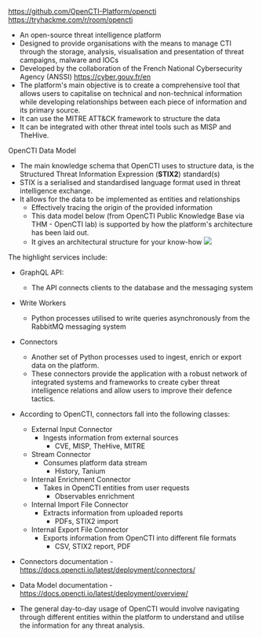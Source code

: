 https://github.com/OpenCTI-Platform/opencti
https://tryhackme.com/r/room/opencti

- An open-source threat intelligence platform
- Designed to provide organisations with the means to manage CTI through the storage, analysis, visualisation and presentation of threat campaigns, malware and IOCs
- Developed by the collaboration of the French National Cybersecurity Agency (ANSSI) https://cyber.gouv.fr/en
- The platform's main objective is to create a comprehensive tool that allows users to capitalise on technical and non-technical information while developing relationships between each piece of information and its primary source. 
- It can use the MITRE ATT&CK framework to structure the data
- It can be integrated with other threat intel tools such as MISP and TheHive. 

OpenCTI Data Model
- The main knowledge schema that OpenCTI uses to structure data, is the Structured Threat Information Expression (**STIX2**) standard(s)
- STIX is a serialised and standardised language format used in threat intelligence exchange. 
- It allows for the data to be implemented as entities and relationships
	- Effectively tracing the origin of the provided information
	- This data model below (from OpenCTI Public Knowledge Base via THM - OpenCTI lab) is supported by how the platform's architecture has been laid out. 
	- It gives an architectural structure for your know-how
![](https://tryhackme-images.s3.amazonaws.com/user-uploads/5fc2847e1bbebc03aa89fbf2/room-content/3bbe38f3ae0edf761c9e0541a71d43ff.png)

The highlight services include:
- GraphQL API:
	- The API connects clients to the database and the messaging system
- Write Workers
	- Python processes utilised to write queries asynchronously from the RabbitMQ messaging system
- Connectors
	- Another set of Python processes used to ingest, enrich or export data on the platform.
	- These connectors provide the application with a robust network of integrated systems and frameworks to create cyber threat intelligence relations and allow users to improve their defence tactics. 
- According to OpenCTI, connectors fall into the following classes:
	- External Input Connector
		- Ingests information from external sources
			- CVE, MISP, TheHive, MITRE
	- Stream Connector
		- Consumes platform data stream
			- History, Tanium
	- Internal Enrichment Connector
		- Takes in OpenCTI entities from user requests
			- Observables enrichment
	- Internal Import File Connector
		- Extracts information from uploaded reports
			- PDFs, STIX2 import
	- Internal Export File Connector
		- Exports information from OpenCTI into different file formats
			- CSV, STIX2 report, PDF
- Connectors documentation - https://docs.opencti.io/latest/deployment/connectors/
- Data Model documentation - https://docs.opencti.io/latest/deployment/overview/

- The general day-to-day usage of OpenCTI would involve navigating through different entities within the platform to understand and utilise the information for any threat analysis. 